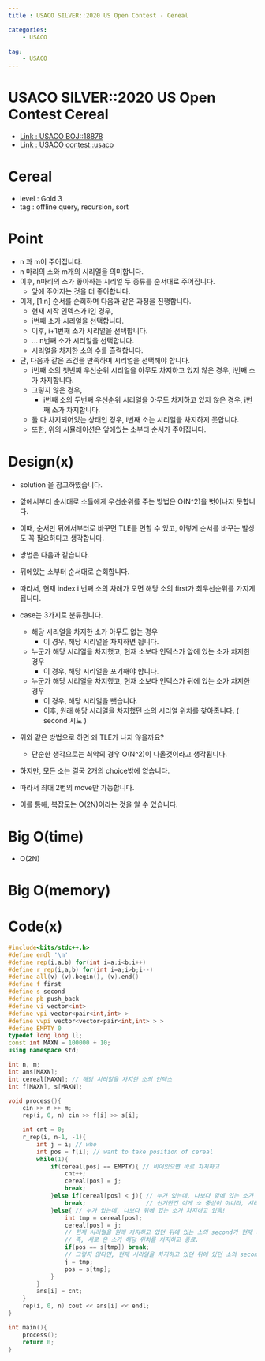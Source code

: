 ```yaml
---
title : USACO SILVER::2020 US Open Contest - Cereal

categories:
    - USACO

tag:
    - USACO
---
```

# USACO SILVER::2020 US Open Contest Cereal
- [Link : USACO BOJ::18878](https://www.acmicpc.net/problem/18878)
- [Link : USACO contest::usaco](http://usaco.org/index.php?page=open20results)

# Cereal

- level : Gold 3
- tag : offline query, recursion, sort

# Point
- n 과 m이 주어집니다.
- n 마리의 소와 m개의 시리얼을 의미합니다.
- 이후, n마리의 소가 좋아하는 시리얼 두 종류를 순서대로 주어집니다.
  - 앞에 주어지는 것을 더 좋아합니다.
- 이제, [1:n] 순서를 순회하며 다음과 같은 과정을 진행합니다.
  - 현재 시작 인덱스가 i인 경우,
  - i번째 소가 시리얼을 선택합니다.
  - 이후, i+1번째 소가 시리얼을 선택합니다.
  - ...  n번째 소가 시리얼을 선택합니다.
  - 시리얼을 차지한 소의 수를 출력합니다.
- 단, 다음과 같은 조건을 만족하며 시리얼을 선택해야 합니다.
  - i번째 소의 첫번째 우선순위 시리얼을 아무도 차지하고 있지 않은 경우, i번째 소가 차지합니다.
  - 그렇지 않은 경우,
    - i번째 소의 두번째 우선순위 시리얼을 아무도 차지하고 있지 않은 경우, i번째 소가 차지합니다.
  - 둘 다 차지되어있는 상태인 경우, i번째 소는 시리얼을 차지하지 못합니다.
  - 또한, 위의 시뮬레이션은 앞에있는 소부터 순서가 주어집니다.

# Design(x)
- solution 을 참고하였습니다.
- 앞에서부터 순서대로 소들에게 우선순위를 주는 방법은 O(N^2)을 벗어나지 못합니다.
- 이때, 순서만 뒤에서부터로 바꾸면 TLE를 면할 수 있고, 이렇게 순서를 바꾸는 발상도 꼭 필요하다고 생각합니다.
- 방법은 다음과 같습니다.
- 뒤에있는 소부터 순서대로 순회합니다.
- 따라서, 현재 index i 번째 소의 차례가 오면 해당 소의 first가 최우선순위를 가지게 됩니다.
- case는 3가지로 분류됩니다.
  - 해당 시리얼을 차지한 소가 아무도 없는 경우
    - 이 경우, 해당 시리얼을 차지하면 됩니다.
  - 누군가 해당 시리얼을 차지했고, 현재 소보다 인덱스가 앞에 있는 소가 차지한 경우
    - 이 경우, 해당 시리얼을 포기해야 합니다.
  - 누군가 해당 시리얼을 차지했고, 현재 소보다 인덱스가 뒤에 있는 소가 차지한 경우
     - 이 경우, 해당 시리얼을 뺏습니다.
     - 이후, 원래 해당 시리얼을 차지했던 소의 시리얼 위치를 찾아줍니다. ( second 시도 )

- 위와 같은 방법으로 하면 왜 TLE가 나지 않을까요?
  - 단순한 생각으로는 최악의 경우 O(N^2)이 나올것이라고 생각됩니다.
- 하지만, 모든 소는 결국 2개의 choice밖에 없습니다.
- 따라서 최대 2번의 move만 가능합니다.
- 이를 통해, 복잡도는 O(2N)이라는 것을 알 수 있습니다.

# Big O(time)
- O(2N)

# Big O(memory)

# Code(x)

```cpp
#include<bits/stdc++.h>
#define endl '\n'
#define rep(i,a,b) for(int i=a;i<b;i++)
#define r_rep(i,a,b) for(int i=a;i>b;i--)
#define all(v) (v).begin(), (v).end()
#define f first
#define s second
#define pb push_back
#define vi vector<int>
#define vpi vector<pair<int,int> >
#define vvpi vector<vector<pair<int,int> > >
#define EMPTY 0
typedef long long ll;
const int MAXN = 100000 + 10;
using namespace std;

int n, m;
int ans[MAXN];
int cereal[MAXN]; // 해당 시리얼을 차지한 소의 인덱스
int f[MAXN], s[MAXN];

void process(){
    cin >> n >> m;
    rep(i, 0, n) cin >> f[i] >> s[i];

    int cnt = 0;
    r_rep(i, n-1, -1){
        int j = i; // who
        int pos = f[i]; // want to take position of cereal
        while(1){
            if(cereal[pos] == EMPTY){ // 비어있으면 바로 차지하고
                cnt++;
                cereal[pos] = j;
                break;
            }else if(cereal[pos] < j){ // 누가 있는데, 나보다 앞에 있는 소가 차지하고 있으면 포기!
                break;                 // 신기한건 이게 소 중심이 아니라, 시리얼 중심이라는 점. 그래서 second 비벼보지 않음
            }else{ // 누가 있는데, 나보다 뒤에 있는 소가 차지하고 있음!
                int tmp = cereal[pos];
                cereal[pos] = j;
                // 현재 시리얼을 원래 차지하고 있던 뒤에 있는 소의 second가 현재 시리얼 위치였다면 break
                // 즉, 새로 온 소가 해당 위치를 차지하고 종료.
                if(pos == s[tmp]) break;
                // 그렇지 않다면, 현재 시리얼을 차지하고 있던 뒤에 있던 소의 second 위치를 또 탐색해주기.
                j = tmp;
                pos = s[tmp];
            }
        }
        ans[i] = cnt;
    }
    rep(i, 0, n) cout << ans[i] << endl;
}

int main(){
    process();
    return 0;
}
```
